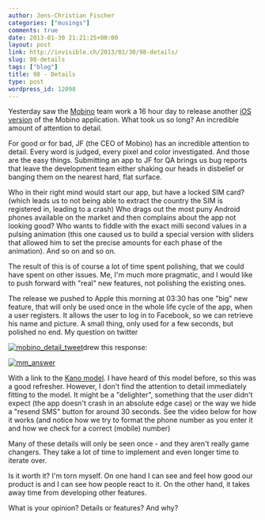 ```yaml
---
author: Jens-Christian Fischer
categories: ["musings"]
comments: true
date: 2013-01-30 21:21:25+00:00
layout: post
link: http://invisible.ch/2013/01/30/98-details/
slug: 98-details
tags: ["blog"]
title: 98 - Details
type: post
wordpress_id: 12098
---
```


Yesterday saw the [Mobino](http://mobino.com) team work a 16 hour day to release another [iOS version](https://itunes.apple.com/us/app/mobino/id563331005?ls=1&mt=8) of the Mobino application. What took us so long? An incredible amount of attention to detail.

For good or for bad, JF (the CEO of Mobino) has an incredible attention to detail. Every word is judged, every pixel and color investigated. And those are the easy things. Submitting an app to JF for QA brings us bug reports that leave the development team either shaking our heads in disbelief or banging them on the nearest hard, flat surface.

Who in their right mind would start our app, but have a locked SIM card? (which leads us to not being able to extract the country the SIM is registered in, leading to a crash) Who drags out the most puny Android phones available on the market and then complains about the app not looking good? Who wants to fiddle with the exact milli second values in a pulsing animation (this one caused us to build a special version with sliders that allowed him to set the precise amounts for each phase of the animation). And so on and so on.

The result of this is of course a lot of time spent polishing, that we could have spent on other issues. Me, I'm much more pragmatic, and I would like to push forward with "real" new features, not polishing the existing ones.

The release we pushed to Apple this morning at 03:30 has one "big" new feature, that will only be used once in the whole life cycle of the app, when a user registers. It allows the user to log in to Facebook, so we can retrieve his name and picture. A small thing, only used for a few seconds, but polished no end. My question on twitter


[![mobino_detail_tweet](/wp-content/uploads/2013/01/mobino_detail_tweet-300x148.png)](/wp-content/uploads/2013/01/mobino_detail_tweet.png)drew this response:




[![mm_answer](/wp-content/uploads/2013/01/mm_answer-300x52.png)](/wp-content/uploads/2013/01/mm_answer.png)




With a link to the [Kano model](http://en.wikipedia.org/wiki/Kano_model). I have heard of this model before, so this was a good refresher. However, I don't find the attention to detail immediately fitting to the model. It might be a "delighter", something that the user didn't expect (the app doesn't crash in an absolute edge case) or the way we hide a "resend SMS" button for around 30 seconds. See the video below for how it works (and notice how we try to format the phone number as you enter it and how we check for a correct (mobile) number)





Many of these details will only be seen once - and they aren't really game changers. They take a lot of time to implement and even longer time to iterate over.




Is it worth it? I'm torn myself. On one hand I can see and feel how good our product is and I can see how people react to it. On the other hand, it takes away time from developing other features.




What is your opinion? Details or features? And why?

